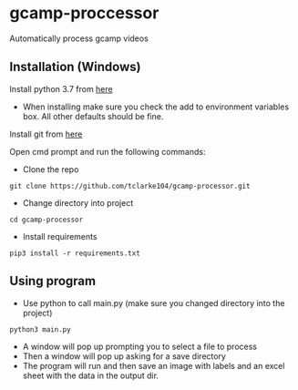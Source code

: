 # gcamp-proccessor
Automatically process gcamp videos

## Installation (Windows)
Install python 3.7 from [here](https://www.python.org/downloads/)
- When installing make sure you check the add to environment variables box. All other defaults should be fine.

Install git from [here](https://git-scm.com/download/win)

Open cmd prompt and run the following commands:
- Clone the repo
```
git clone https://github.com/tclarke104/gcamp-processor.git
```
- Change directory into project
```
cd gcamp-processor
```
- Install requirements
```
pip3 install -r requirements.txt
```

## Using program
- Use python to call main.py (make sure you changed directory into the project)
```
python3 main.py
```
- A window will pop up prompting you to select a file to process
- Then a window will pop up asking for a save directory
- The program will run and then save an image with labels and an excel sheet with the data in the output dir.
